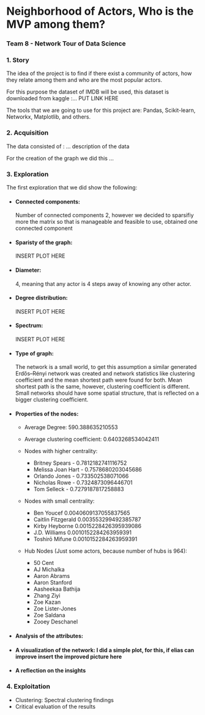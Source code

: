 # Neighborhood of Actors, Who is the MVP among them?

### Team 8 - Network Tour of Data Science

### 1. Story

The idea of the project is to find if there exist a community of actors, how
they relate among them and who are the most popular actors.

For this purpose the dataset of IMDB will be used, this dataset is downloaded
from kaggle :... PUT LINK HERE

The tools that we are going to use for this project are: Pandas, Scikit-learn,
Networkx, Matplotlib, and others.

### 2. Acquisition

The data consisted of : ... description of the data

For the creation of the graph we did this ...

### 3. Exploration

The first exploration that we did show the following:

- #### Connected components:
  Number of connected components 2, however we decided to sparsifiy more the
  matrix so that is manageable and feasible to use, obtained one connected
  component
- #### Sparisty of the graph:
  INSERT PLOT HERE
- #### Diameter:
  4, meaning that any actor is 4 steps away of knowing any other actor.
- #### Degree distribution:
  INSERT PLOT HERE
- #### Spectrum:
  INSERT PLOT HERE
- #### Type of graph:
  The network is a small world, to get this assumption a similar generated
  Erdős–Rényi network was created and network statistics like clustering
  coefficient and the mean shortest path were found for both. Mean shortest path
  is the same, however, clustering coefficient is different.  
  Small networks should have some spatial structure, that is reflected on a
  bigger clustering coefficient.
- #### Properties of the nodes:

  - Average Degree: 590.388635210553
  - Average clustering coefficient: 0.6403268534042411
  - Nodes with higher centrality:

    - Britney Spears - 0.7812182741116752
    - Melissa Joan Hart - 0.7578680203045686
    - Orlando Jones - 0.733502538071066
    - Nicholas Rowe - 0.7324873096446701
    - Tom Selleck - 0.7279187817258883

  - Nodes with small centrality:

    - Ben Youcef 0.0040609137055837565
    - Caitlin Fitzgerald 0.003553299492385787
    - Kirby Heyborne 0.0015228426395939086
    - J.D. Williams 0.0010152284263959391
    - Toshirō Mifune 0.0010152284263959391

  - Hub Nodes (Just some actors, because number of hubs is 964):

    - 50 Cent
    - AJ Michalka
    - Aaron Abrams
    - Aaron Stanford
    - Aasheekaa Bathija
    - Zhang Ziyi
    - Zoe Kazan
    - Zoe Lister-Jones
    - Zoe Saldana
    - Zooey Deschanel

* #### Analysis of the attributes:
* #### A visualization of the network: I did a simple plot, for this, if elias can improve insert the improved picture here
* #### A reflection on the insights

### 4. Exploitation

- Clustering: Spectral clustering findings
- Critical evaluation of the results

